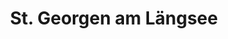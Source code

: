 ---
title: St. Georgen am Längsee
url: /st-georgen-am-laengsee/
latitude: 46.781
longitude: 14.431
---